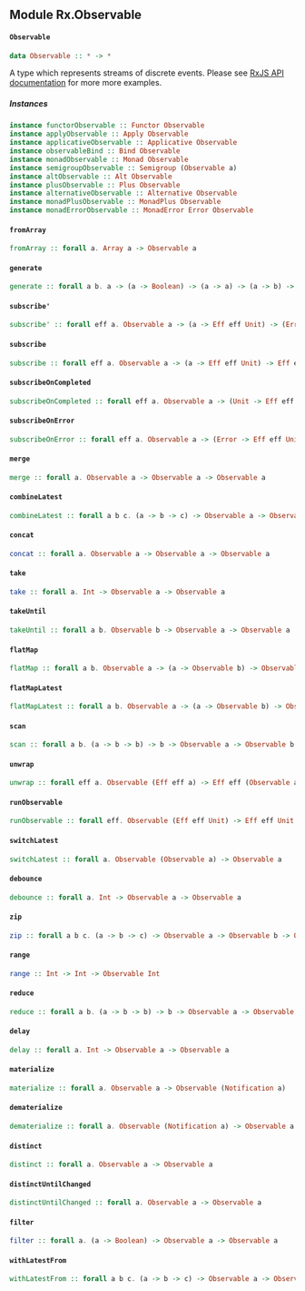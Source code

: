 ## Module Rx.Observable

#### `Observable`

``` purescript
data Observable :: * -> *
```

A type which represents streams of discrete events. Please see
[RxJS API documentation](https://github.com/Reactive-Extensions/RxJS/tree/master/doc)
for more more examples.

##### Instances
``` purescript
instance functorObservable :: Functor Observable
instance applyObservable :: Apply Observable
instance applicativeObservable :: Applicative Observable
instance observableBind :: Bind Observable
instance monadObservable :: Monad Observable
instance semigroupObservable :: Semigroup (Observable a)
instance altObservable :: Alt Observable
instance plusObservable :: Plus Observable
instance alternativeObservable :: Alternative Observable
instance monadPlusObservable :: MonadPlus Observable
instance monadErrorObservable :: MonadError Error Observable
```

#### `fromArray`

``` purescript
fromArray :: forall a. Array a -> Observable a
```

#### `generate`

``` purescript
generate :: forall a b. a -> (a -> Boolean) -> (a -> a) -> (a -> b) -> Observable b
```

#### `subscribe'`

``` purescript
subscribe' :: forall eff a. Observable a -> (a -> Eff eff Unit) -> (Error -> Eff eff Unit) -> (Unit -> Eff eff Unit) -> Eff eff Unit
```

#### `subscribe`

``` purescript
subscribe :: forall eff a. Observable a -> (a -> Eff eff Unit) -> Eff eff Unit
```

#### `subscribeOnCompleted`

``` purescript
subscribeOnCompleted :: forall eff a. Observable a -> (Unit -> Eff eff Unit) -> Eff eff Unit
```

#### `subscribeOnError`

``` purescript
subscribeOnError :: forall eff a. Observable a -> (Error -> Eff eff Unit) -> Eff eff Unit
```

#### `merge`

``` purescript
merge :: forall a. Observable a -> Observable a -> Observable a
```

#### `combineLatest`

``` purescript
combineLatest :: forall a b c. (a -> b -> c) -> Observable a -> Observable b -> Observable c
```

#### `concat`

``` purescript
concat :: forall a. Observable a -> Observable a -> Observable a
```

#### `take`

``` purescript
take :: forall a. Int -> Observable a -> Observable a
```

#### `takeUntil`

``` purescript
takeUntil :: forall a b. Observable b -> Observable a -> Observable a
```

#### `flatMap`

``` purescript
flatMap :: forall a b. Observable a -> (a -> Observable b) -> Observable b
```

#### `flatMapLatest`

``` purescript
flatMapLatest :: forall a b. Observable a -> (a -> Observable b) -> Observable b
```

#### `scan`

``` purescript
scan :: forall a b. (a -> b -> b) -> b -> Observable a -> Observable b
```

#### `unwrap`

``` purescript
unwrap :: forall eff a. Observable (Eff eff a) -> Eff eff (Observable a)
```

#### `runObservable`

``` purescript
runObservable :: forall eff. Observable (Eff eff Unit) -> Eff eff Unit
```

#### `switchLatest`

``` purescript
switchLatest :: forall a. Observable (Observable a) -> Observable a
```

#### `debounce`

``` purescript
debounce :: forall a. Int -> Observable a -> Observable a
```

#### `zip`

``` purescript
zip :: forall a b c. (a -> b -> c) -> Observable a -> Observable b -> Observable c
```

#### `range`

``` purescript
range :: Int -> Int -> Observable Int
```

#### `reduce`

``` purescript
reduce :: forall a b. (a -> b -> b) -> b -> Observable a -> Observable b
```

#### `delay`

``` purescript
delay :: forall a. Int -> Observable a -> Observable a
```

#### `materialize`

``` purescript
materialize :: forall a. Observable a -> Observable (Notification a)
```

#### `dematerialize`

``` purescript
dematerialize :: forall a. Observable (Notification a) -> Observable a
```

#### `distinct`

``` purescript
distinct :: forall a. Observable a -> Observable a
```

#### `distinctUntilChanged`

``` purescript
distinctUntilChanged :: forall a. Observable a -> Observable a
```

#### `filter`

``` purescript
filter :: forall a. (a -> Boolean) -> Observable a -> Observable a
```

#### `withLatestFrom`

``` purescript
withLatestFrom :: forall a b c. (a -> b -> c) -> Observable a -> Observable b -> Observable c
```


